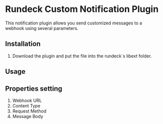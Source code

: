 # Rundeck Custom Notification Plugin

This notification plugin allows you send customized messages to a webhook using several parameters.  


## Installation

1. Download the plugin and put the file into the rundeck´s libext folder.


## Usage

## Properties setting

1. Webhook URL
2. Content Type
3. Request Method
4. Message Body




